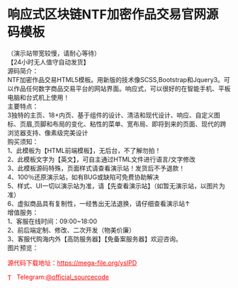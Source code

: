 # 响应式区块链NTF加密作品交易官网源码模板

（演示站带宽较慢，请耐心等待）<br>【24小时无人值守自动发货】 <br>源码简介：<br>NTF加密作品交易HTML5模板。用新版的技术像SCSS,Bootstrap和Jquery3。可以作品任何数字商品交易平台的网站界面。响应式，可以很好的在智能手机、平板电脑和台式机上使用！<br>主要特点：<br>3独特的主页、18+内页、基于组件的设计、清洁和现代设计、响应、自定义图标、页眉,页脚和布局的变化、粘性的菜单、宽布局、即将到来的页面、现代的跨浏览器支持、像素级完美设计<br>购买须知：<br>1、此模板为【HTML前端模板】，无后台，不了解勿拍！<br>2、此模板文字为【英文】，可自主通过HTML文件进行语言/文字修改<br>3、此模板源码特殊，页面样式请查看演示站！发货后不予退款！<br>4、100％还原演示站，如有BUG或缺陷可免费协助解决<br>5、样式、UI一切以演示站为准，请【先查看演示站】（如暂无演示站，以图片为准）<br>6、虚拟商品具有复制性，一经售出无法退换，请仔细查看演示站↑<br>增值服务：<br>1、客服在线时间：09:00~18:00<br>2、前后端定制、修改、二次开发（物美价廉）<br>3、客服代购海内外【高防服务器】【免备案服务器】欢迎咨询。<br>图片预览：<br>


<p style="color: red;">源代码下载地址：<a href="https://mega-file.org/ysIPD" style="color: red;">https://mega-file.org/ysIPD</a></p><p style="color: red;"><img src="https://cdn-icons-png.flaticon.com/512/2111/2111646.png" alt="Telegram Icon" style="width: 16px; vertical-align: middle; margin-right: 5px;">Telegram:<a href="https://t.me/official_sourcecode" style="color: red;">@official_sourcecode</a></p>